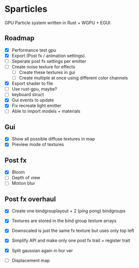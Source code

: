 # Sparticles
GPU Particle system written in Rust + WGPU + EGUI

## Roadmap
- [x] Performance test gpu
- [x] Export (Post fx / animation settings).
- [ ] Seperate post fx settings per emitter
- [ ] Create noise texture for effects
  - [ ] Create these textures in gui
  - [ ] Create multiple at once using different color channels
- [x] Export shader to file
- [ ] Use rust-gpu, maybe?
- [ ] keyboard struct
- [x] Gui events to update
- [x] Fix recreate light emitter
- [ ] Able to import models + materials

## Gui
- [x] Show all possible diffuse textures in map
- [x] Preview mode of textures

## Post fx
- [x] Bloom
- [ ] Depth of view
- [ ] Motion blur

## Post fx overhaul
- [x] Create one bindgrouplayout + 2 (ping pong) bindgroups
- [x] Textures are stored in the bind group texture arrays 
- [x] Downscaled is just the same fx texture but uses only top left

- [x] Simplify API and make only one post fx trait + register trait
- [x] Split gaussian again in hor ver
- [ ] Displacement map
